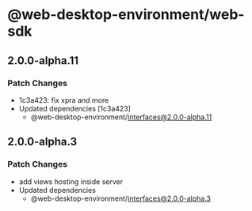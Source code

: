 # @web-desktop-environment/web-sdk

## 2.0.0-alpha.11

### Patch Changes

- 1c3a423: fix xpra and more
- Updated dependencies [1c3a423]
  - @web-desktop-environment/interfaces@2.0.0-alpha.11

## 2.0.0-alpha.3

### Patch Changes

- add views hosting inside server
- Updated dependencies
  - @web-desktop-environment/interfaces@2.0.0-alpha.3
